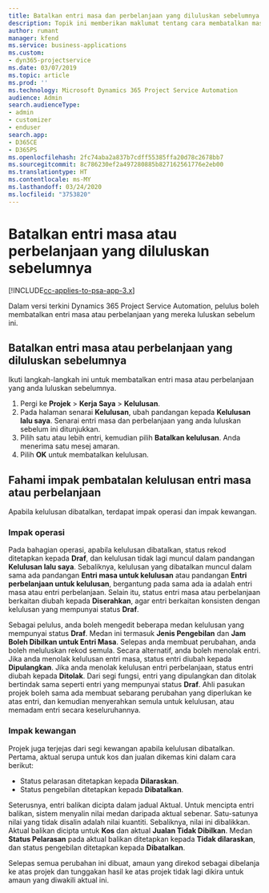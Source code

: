 ```yaml
---
title: Batalkan entri masa dan perbelanjaan yang diluluskan sebelumnya
description: Topik ini memberikan maklumat tentang cara membatalkan masa projek diluluskan dan transaksi perbelanjaan.
author: rumant
manager: kfend
ms.service: business-applications
ms.custom:
- dyn365-projectservice
ms.date: 03/07/2019
ms.topic: article
ms.prod: ''
ms.technology: Microsoft Dynamics 365 Project Service Automation
audience: Admin
search.audienceType:
- admin
- customizer
- enduser
search.app:
- D365CE
- D365PS
ms.openlocfilehash: 2fc74aba2a837b7cdff55385ffa20d78c2678bb7
ms.sourcegitcommit: 8c786230ef2a497280885b827162561776e2eb00
ms.translationtype: HT
ms.contentlocale: ms-MY
ms.lasthandoff: 03/24/2020
ms.locfileid: "3753820"
---
```

# <a name="cancel-previously-approved-time-or-expense-entries"></a>Batalkan entri masa atau perbelanjaan yang diluluskan sebelumnya

[!INCLUDE[cc-applies-to-psa-app-3.x](../includes/cc-applies-to-psa-app-3x.md)]

Dalam versi terkini Dynamics 365 Project Service Automation, pelulus boleh membatalkan entri masa atau perbelanjaan yang mereka luluskan sebelum ini.

## <a name="cancel-a-previously-approved-time-or-expense-entry"></a>Batalkan entri masa atau perbelanjaan yang diluluskan sebelumnya

Ikuti langkah-langkah ini untuk membatalkan entri masa atau perbelanjaan yang anda luluskan sebelumnya.

1. Pergi ke **Projek** \> **Kerja Saya** \> **Kelulusan**.
2. Pada halaman senarai **Kelulusan**, ubah pandangan kepada **Kelulusan lalu saya**. Senarai entri masa dan perbelanjaan yang anda luluskan sebelum ini ditunjukkan.
3. Pilih satu atau lebih entri, kemudian pilih **Batalkan kelulusan**. Anda menerima satu mesej amaran.
4. Pilih **OK** untuk membatalkan kelulusan.

## <a name="understand-the-impact-of-canceling-a-time-or-expense-entry-approval"></a>Fahami impak pembatalan kelulusan entri masa atau perbelanjaan

Apabila kelulusan dibatalkan, terdapat impak operasi dan impak kewangan.

### <a name="operational-impact"></a>Impak operasi

Pada bahagian operasi, apabila kelulusan dibatalkan, status rekod ditetapkan kepada **Draf**, dan kelulusan tidak lagi muncul dalam pandangan **Kelulusan lalu saya**. Sebaliknya, kelulusan yang dibatalkan muncul dalam sama ada pandangan **Entri masa untuk kelulusan** atau pandangan **Entri perbelanjaan untuk kelulusan**, bergantung pada sama ada ia adalah entri masa atau entri perbelanjaan. Selain itu, status entri masa atau perbelanjaan berkaitan diubah kepada **Diserahkan**, agar entri berkaitan konsisten dengan kelulusan yang mempunyai status **Draf**.

Sebagai pelulus, anda boleh mengedit beberapa medan kelulusan yang mempunyai status **Draf**. Medan ini termasuk **Jenis Pengebilan** dan **Jam Boleh Dibilkan untuk Entri Masa**. Selepas anda membuat perubahan, anda boleh meluluskan rekod semula. Secara alternatif, anda boleh menolak entri. Jika anda menolak kelulusan entri masa, status entri diubah kepada **Dipulangkan**. Jika anda menolak kelulusan entri perbelanjaan, status entri diubah kepada **Ditolak**. Dari segi fungsi, entri yang dipulangkan dan ditolak bertindak sama seperti entri yang mempunyai status **Draf**. Ahli pasukan projek boleh sama ada membuat sebarang perubahan yang diperlukan ke atas entri, dan kemudian menyerahkan semula untuk kelulusan, atau memadam entri secara keseluruhannya.

### <a name="financial-impact"></a>Impak kewangan

Projek juga terjejas dari segi kewangan apabila kelulusan dibatalkan. Pertama, aktual serupa untuk kos dan jualan dikemas kini dalam cara berikut:

- Status pelarasan ditetapkan kepada **Dilaraskan**.
- Status pengebilan ditetapkan kepada **Dibatalkan**.

Seterusnya, entri balikan dicipta dalam jadual Aktual. Untuk mencipta entri balikan, sistem menyalin nilai medan daripada aktual sebenar. Satu-satunya nilai yang tidak disalin adalah nilai kuantiti. Sebaliknya, nilai ini dibalikkan. Aktual balikan dicipta untuk **Kos** dan aktual **Jualan Tidak Dibilkan**. Medan **Status Pelarasan** pada aktual balikan ditetapkan kepada **Tidak dilaraskan**, dan status pengebilan ditetapkan kepada **Dibatalkan**.

Selepas semua perubahan ini dibuat, amaun yang direkod sebagai dibelanja ke atas projek dan tunggakan hasil ke atas projek tidak lagi dikira untuk amaun yang diwakili aktual ini.
